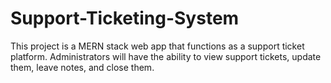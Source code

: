 # Support-Ticketing-System
This project is a MERN stack web app that functions as a support ticket platform. Administrators will have the ability to view support tickets, update them, leave notes, and close them. 
